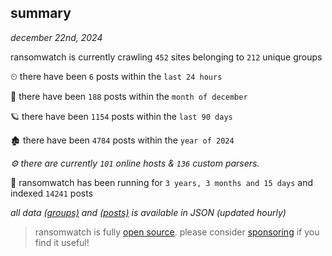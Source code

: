 
## summary
_december 22nd, 2024_

ransomwatch is currently crawling `452` sites belonging to `212` unique groups

⏲ there have been `6` posts within the `last 24 hours`

🦈 there have been `188` posts within the `month of december`

🪐 there have been `1154` posts within the `last 90 days`

🏚 there have been `4784` posts within the `year of 2024`

_⚙️ there are currently `101` online hosts & `136` custom parsers._

🦕 ransomwatch has been running for `3 years, 3 months and 15 days` and indexed `14241` posts

_all data  [(groups)](http://ransomwhat.telemetry.ltd/groups) and [(posts)](http://ransomwhat.telemetry.ltd/posts) is available in JSON (updated hourly)_

> ransomwatch is fully [open source](https://github.com/joshhighet/ransomwatch#ransomwatch--). please consider [sponsoring](https://github.com/sponsors/joshhighet) if you find it useful!
